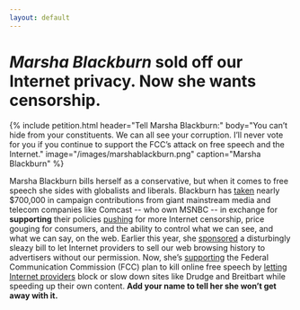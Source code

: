 ```yaml
---
layout: default
---
```


# *Marsha Blackburn* sold off our Internet privacy. Now she wants censorship.

{% include petition.html header="Tell Marsha Blackburn:" body="You can’t hide from your constituents. We can all see your corruption. I’ll never vote for you if you continue to support the FCC’s attack on free speech and the Internet." image="/images/marshablackburn.png" caption="Marsha Blackburn" %}

Marsha Blackburn bills herself as a conservative, but when it comes to free speech she sides with globalists and liberals. Blackburn has [taken](http://www.vocativ.com/415350/house-rep-pushing-to-set-back-online-privacy-rakes-in-industry-funds/) nearly $700,000 in campaign contributions from giant mainstream media and telecom companies like Comcast -- who own MSNBC -- in exchange for **supporting** their policies [pushing](https://www.eff.org/deeplinks/2017/06/attack-net-neutrality-attack-free-speech) for more Internet censorship, price gouging for consumers, and the ability to control what we can see, and what we can say, on the web. Earlier this year, she [sponsored](https://www.theverge.com/2017/3/29/15100620/congress-fcc-isp-web-browsing-privacy-fire-sale) a disturbingly sleazy bill to let Internet providers to sell our web browsing history to advertisers without our permission. Now, she’s [supporting](http://www.tennessean.com/story/news/2017/05/31/blackburn-fccs-rollback-net-neutrality-rules-a-positive-step/356558001/) the Federal Communication Commission (FCC) plan to kill online free speech by [letting Internet providers](https://www.newsmax.com/DavidGoodfriend/comcast-fcc-pai/2017/04/26/id/786478/) block or slow down sites like Drudge and Breitbart while speeding up their own content. **Add your name to tell her she won’t get away with it.**
